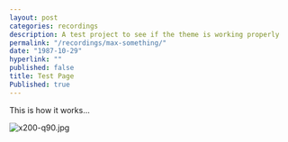 ```yaml
---
layout: post
categories: recordings
description: A test project to see if the theme is working properly
permalink: "/recordings/max-something/"
date: "1987-10-29"
hyperlink: ""
published: false
title: Test Page
Published: true
---
```


This is how it works... 

![x200-q90.jpg]({{site.baseurl}}/images/x200-q90.jpg)

